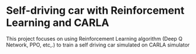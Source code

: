 # Self-driving car with Reinforcement Learning and CARLA

This project focuses on using Reinforcement Learning algorithm (Deep Q Network, PPO, etc,.) to train a self driving car simulated on CARLA simulator
